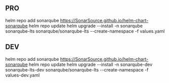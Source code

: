 ## PRO 

helm repo add sonarqube https://SonarSource.github.io/helm-chart-sonarqube
helm repo update
helm upgrade --install -n sonarqube sonarqube-lts sonarqube/sonarqube-lts --create-namespace -f values.yaml
## DEV 

helm repo add sonarqube https://SonarSource.github.io/helm-chart-sonarqube
helm repo update
helm upgrade --install -n sonarqube-dev sonarqube-lts-dev sonarqube/sonarqube-lts --create-namespace -f values-dev.yaml

